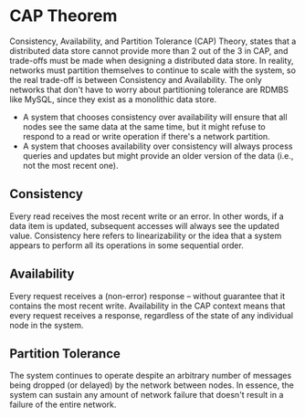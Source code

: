 # CAP Theorem
Consistency, Availability, and Partition Tolerance (CAP) Theory, states that a distributed data store cannot provide more than 2 out of the 3 in CAP, and trade-offs must be made when designing a distributed data store.
In reality, networks must partition themselves to continue to scale with the system, so the real trade-off is between Consistency and Availability. The only networks that don't have to worry about partitioning tolerance are RDMBS like MySQL, since they exist as a monolithic data store. 
- A system that chooses consistency over availability will ensure that all nodes see the same data at the same time, but it might refuse to respond to a read or write operation if there's a network partition.
- A system that chooses availability over consistency will always process queries and updates but might provide an older version of the data (i.e., not the most recent one).
## Consistency
Every read receives the most recent write or an error. In other words, if a data item is updated, subsequent accesses will always see the updated value. Consistency here refers to linearizability or the idea that a system appears to perform all its operations in some sequential order.
## Availability 
Every request receives a (non-error) response – without guarantee that it contains the most recent write. Availability in the CAP context means that every request receives a response, regardless of the state of any individual node in the system.
## Partition Tolerance
The system continues to operate despite an arbitrary number of messages being dropped (or delayed) by the network between nodes. In essence, the system can sustain any amount of network failure that doesn't result in a failure of the entire network.